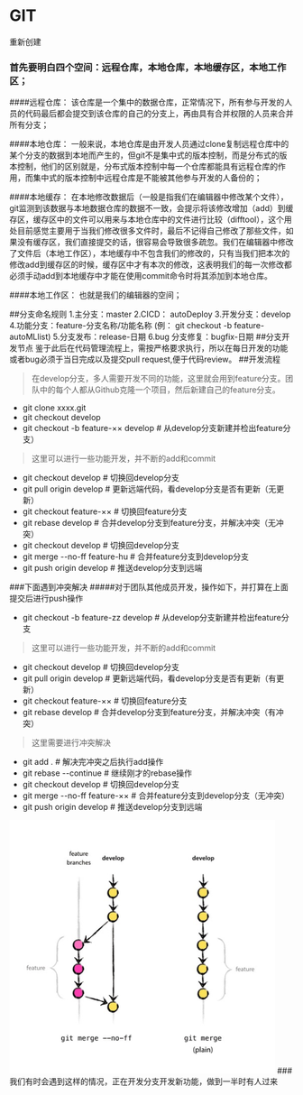 # GIT
重新创建
### 首先要明白四个空间：远程仓库，本地仓库，本地缓存区，本地工作区；
####远程仓库：
    该仓库是一个集中的数据仓库，正常情况下，所有参与开发的人员的代码最后都会提交到该仓库的自己的分支上，再由具有合并权限的人员来合并所有分支；

####本地仓库：
	一般来说，本地仓库是由开发人员通过clone复制远程仓库中的某个分支的数据到本地而产生的，但git不是集中式的版本控制，而是分布式的版本控制，他们的区别就是，分布式版本控制中每一个仓库都能具有远程仓库的作用，而集中式的版本控制中远程仓库是不能被其他参与开发的人备份的；

####本地缓存：
	在本地修改数据后（一般是指我们在编辑器中修改某个文件），git监测到该数据与本地数据仓库的数据不一致，会提示将该修改增加（add）到缓存区，缓存区中的文件可以用来与本地仓库中的文件进行比较（difftool），这个用处目前感觉主要用于当我们修改很多文件时，最后不记得自己修改了那些文件，如果没有缓存区，我们直接提交的话，很容易会导致很多疏忽。我们在编辑器中修改了文件后（本地工作区），本地缓存中不包含我们的修改的，只有当我们把本次的修改add到缓存区的时候，缓存区中才有本次的修改，这表明我们的每一次修改都必须手动add到本地缓存中才能在使用commit命令时将其添加到本地仓库。

####本地工作区：
	也就是我们的编辑器的空间；
	
##分支命名规则
1.主分支：master
2.CICD： autoDeploy
3.开发分支：develop
4.功能分支：feature-分支名称/功能名称 (例： git checkout -b feature-autoMLlist)
5.分支发布：release-日期
6.bug 分支修复：bugfix-日期
##分支开发节点
	鉴于此后在代码管理流程上，需按严格要求执行，所以在每日开发的功能或者bug必须于当日完成以及提交pull request,便于代码review。
##开发流程
> 在develop分支，多人需要开发不同的功能，这里就会用到feature分支。团队中的每个人都从Github克隆一个项目，然后新建自己的feature分支。

* git clone xxxx.git
* git checkout develop
* git checkout -b feature-×× develop    # 从develop分支新建并检出feature分支）
> 这里可以进行一些功能开发，并不断的add和commit
* git checkout develop    # 切换回develop分支
* git pull origin develop    # 更新远端代码，看develop分支是否有更新（无更新）
* git checkout feature-××    # 切换回feature分支
* git rebase develop    # 合并develop分支到feature分支，并解决冲突（无冲突）
* git checkout develop    # 切换回develop分支
* git merge --no-ff feature-hu    # 合并feature分支到develop分支
* git push origin develop   # 推送develop分支到远端

###下面遇到冲突解决
#####对于团队其他成员开发，操作如下，并打算在上面提交后进行push操作
* git checkout -b feature-zz develop    # 从develop分支新建并检出feature分支
> 这里可以进行一些功能开发，并不断的add和commit
* git checkout develop    # 切换回develop分支
* git pull origin develop    # 更新远端代码，看develop分支是否有更新（有更新）
* git checkout feature-××    # 切换回feature分支
* git rebase develop    # 合并develop分支到feature分支，并解决冲突（有冲突）
> 这里需要进行冲突解决
* git add .    # 解决完冲突之后执行add操作
* git rebase --continue    # 继续刚才的rebase操作
* git checkout develop    # 切换回develop分支
* git merge --no-ff feature-××    # 合并feature分支到develop分支（无冲突）
* git push origin develop   # 推送develop分支到远端


![image](https://github.com/RenGitName/GIT/raw/master/--no-ff.png)
###我们有时会遇到这样的情况，正在开发分支开发新功能，做到一半时有人过来

